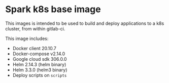 # Spark k8s base image

This images is intended to be used to build and deploy applications to a k8s cluster, from
within gitlab-ci.

This image includes:
 * Docker client 20.10.7
 * Docker-compose v2.14.0
 * Google cloud sdk 306.0.0
 * Helm 2.14.3 (helm binary)
 * Helm 3.3.0 (helm3 binary)
 * Deploy scripts on `scripts`
